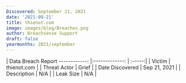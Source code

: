 ```yaml
---
Discovered: September 21, 2021
date: '2021-09-21'
title: thienot.com
image: images/blog/Breaches.png
author: Breachsense Support
draft: false
yearmonths: 2021/september
---
```



| Data Breach Report
------------:   |:-------------:    | :-----:|
| Victim    | thienot.com      | 
| Threat Actor    | Grief      | 
| Date Discovered    | Sep 21, 2021      | 
| Description    | N/A      | 
| Leak Size    | N/A      | 


